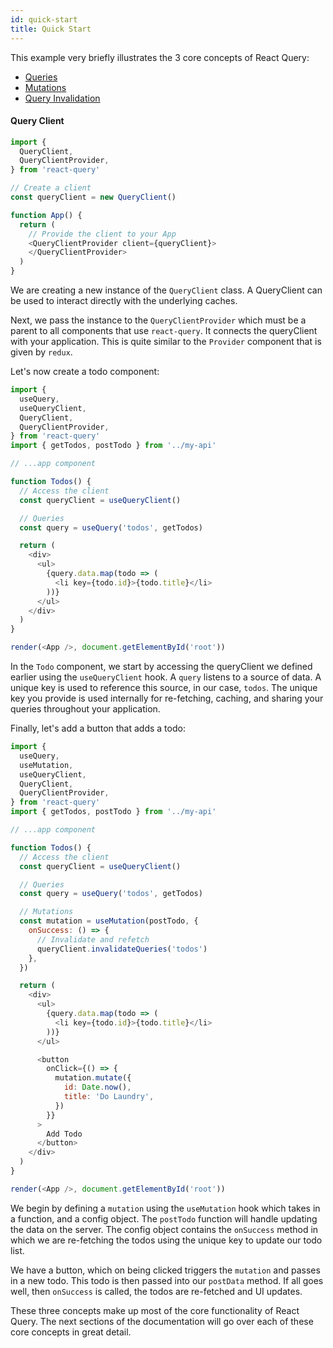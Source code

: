 ```yaml
---
id: quick-start
title: Quick Start
---
```


This example very briefly illustrates the 3 core concepts of React Query:

- [Queries](./guides/queries)
- [Mutations](./guides/mutations)
- [Query Invalidation](./guides/query-invalidation)

#### Query Client
```js
import {
  QueryClient,
  QueryClientProvider,
} from 'react-query'

// Create a client
const queryClient = new QueryClient()

function App() {
  return (
    // Provide the client to your App
    <QueryClientProvider client={queryClient}>
    </QueryClientProvider>
  )
}
```

We are creating a new instance of the `QueryClient` class.
A QueryClient can be used to interact directly with the underlying caches.


Next, we pass the instance to the `QueryClientProvider` which must be a parent to all components that use `react-query`.
It connects the queryClient with your application. This is quite similar to the `Provider` component that is given by `redux`.

Let's now create a todo component:

```js
import {
  useQuery,
  useQueryClient,
  QueryClient,
  QueryClientProvider,
} from 'react-query'
import { getTodos, postTodo } from '../my-api'

// ...app component

function Todos() {
  // Access the client
  const queryClient = useQueryClient()

  // Queries
  const query = useQuery('todos', getTodos)

  return (
    <div>
      <ul>
        {query.data.map(todo => (
          <li key={todo.id}>{todo.title}</li>
        ))}
      </ul>
    </div>
  )
}

render(<App />, document.getElementById('root'))
```

In the `Todo` component, we start by accessing the queryClient we defined earlier using the `useQueryClient` hook.
A `query` listens to a source of data. A unique key is used to reference this source, in our case, `todos`.
The unique key you provide is used internally for re-fetching, caching, and sharing your queries throughout your application.

Finally, let's add a button that adds a todo:
```js
import {
  useQuery,
  useMutation,
  useQueryClient,
  QueryClient,
  QueryClientProvider,
} from 'react-query'
import { getTodos, postTodo } from '../my-api'

// ...app component

function Todos() {
  // Access the client
  const queryClient = useQueryClient()

  // Queries
  const query = useQuery('todos', getTodos)

  // Mutations
  const mutation = useMutation(postTodo, {
    onSuccess: () => {
      // Invalidate and refetch
      queryClient.invalidateQueries('todos')
    },
  })

  return (
    <div>
      <ul>
        {query.data.map(todo => (
          <li key={todo.id}>{todo.title}</li>
        ))}
      </ul>

      <button
        onClick={() => {
          mutation.mutate({
            id: Date.now(),
            title: 'Do Laundry',
          })
        }}
      >
        Add Todo
      </button>
    </div>
  )
}

render(<App />, document.getElementById('root'))
```

We begin by defining a `mutation` using the `useMutation` hook which takes in a function, and a config object.
The `postTodo` function will handle updating the data on the server.
The config object contains the `onSuccess` method in which we are re-fetching the todos using the unique key to update our todo list.

We have a button, which on being clicked triggers the `mutation` and passes in a new todo.
This todo is then passed into our `postData` method.
If all goes well, then `onSuccess` is called, the todos are re-fetched and UI updates.

These three concepts make up most of the core functionality of React Query. The next sections of the documentation will go over each of these core concepts in great detail.
